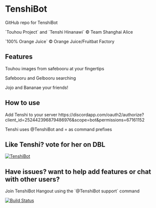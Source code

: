 # TenshiBot
<p>GitHub repo for TenshiBot</p>
<p>`Touhou Project` and `Tenshi Hinanawi` © Team Shanghai Alice</p>
<p>`100% Orange Juice` © Orange Juice/Fruitbat Factory</p>

<h2>Features</h2>
<p>Touhou images from safebooru at your fingertips</p>
<p>Safebooru and Gelbooru searching</p>
<p>Jojo and Bananae your friends!</p>

<h2>How to use</h2>
<p>Add Tenshi to your server https://discordapp.com/oauth2/authorize?client_id=252442396879486976&scope=bot&permissions=67161152</p>
<p>Tenshi uses @TenshiBot and = as command prefixes</p>

<h2>Like Tenshi? vote for her on DBL</h2>

<a href="https://discordbots.org/bot/252442396879486976" >
  <img src="https://discordbots.org/api/widget/252442396879486976.svg" alt="TenshiBot" />
</a>

<h2>Have issues? want to help add features or chat with other users?</h2>
<p>Join TenshiBot Hangout using the `@TenshiBot support` command</p>

[![Build Status](https://travis-ci.org/99710/TenshiBot.svg?branch=master)](https://travis-ci.org/99710/TenshiBot)
